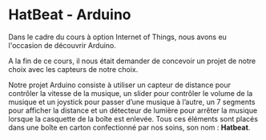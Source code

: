 # HatBeat - Arduino

Dans le cadre du cours à option Internet of Things, nous avons eu l'occasion de découvrir Arduino.

A la fin de ce cours, il nous était demander de concevoir un projet de notre choix avec les capteurs de notre choix.

Notre projet Arduino consiste à utiliser un capteur de distance pour contrôler la vitesse de la musique, un slider pour contrôler le volume de la musique et un joystick pour passer d’une musique à l’autre, un 7 segments pour afficher la distance et un détecteur de lumière pour arrêter la musique lorsque la casquette de la boîte est enlevée. Tous ces éléments sont placés dans une boîte en carton confectionné par nos soins, son nom : **Hatbeat**.
